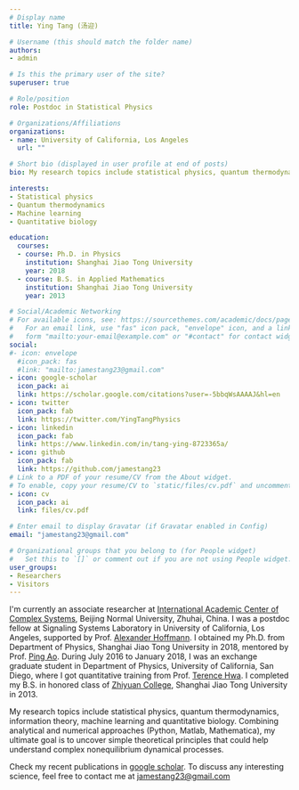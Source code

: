 ```yaml
---
# Display name
title: Ying Tang (汤迎)

# Username (this should match the folder name)
authors:
- admin

# Is this the primary user of the site?
superuser: true

# Role/position
role: Postdoc in Statistical Physics

# Organizations/Affiliations
organizations:
- name: University of California, Los Angeles
  url: ""

# Short bio (displayed in user profile at end of posts)
bio: My research topics include statistical physics, quantum thermodynamics, information theory, machine learning and quantitative biology.

interests:
- Statistical physics
- Quantum thermodynamics
- Machine learning
- Quantitative biology

education:
  courses:
  - course: Ph.D. in Physics
    institution: Shanghai Jiao Tong University
    year: 2018
  - course: B.S. in Applied Mathematics
    institution: Shanghai Jiao Tong University
    year: 2013

# Social/Academic Networking
# For available icons, see: https://sourcethemes.com/academic/docs/page-builder/#icons
#   For an email link, use "fas" icon pack, "envelope" icon, and a link in the
#   form "mailto:your-email@example.com" or "#contact" for contact widget.
social:
#- icon: envelope
  #icon_pack: fas
  #link: "mailto:jamestang23@gmail.com"
- icon: google-scholar
  icon_pack: ai
  link: https://scholar.google.com/citations?user=-5bbqWsAAAAJ&hl=en
- icon: twitter
  icon_pack: fab
  link: https://twitter.com/YingTangPhysics
- icon: linkedin
  icon_pack: fab
  link: https://www.linkedin.com/in/tang-ying-8723365a/
- icon: github
  icon_pack: fab
  link: https://github.com/jamestang23
# Link to a PDF of your resume/CV from the About widget.
# To enable, copy your resume/CV to `static/files/cv.pdf` and uncomment the lines below.
- icon: cv
  icon_pack: ai
  link: files/cv.pdf

# Enter email to display Gravatar (if Gravatar enabled in Config)
email: "jamestang23@gmail.com"

# Organizational groups that you belong to (for People widget)
#   Set this to `[]` or comment out if you are not using People widget.
user_groups:
- Researchers
- Visitors
---
```


I'm currently an associate researcher at [International Academic Center of Complex Systems](https://zkgyy.bnu.edu.cn/index.html), Beijing Normal University, Zhuhai, China. I was a postdoc fellow at Signaling Systems Laboratory in University of California, Los Angeles, supported by Prof. [Alexander Hoffmann](https://www.signalingsystems.ucla.edu/). I obtained my Ph.D. from Department of Physics, Shanghai Jiao Tong University in 2018, mentored by Prof. [Ping Ao](http://systemsbiology.sjtu.edu.cn/). During July 2016 to January 2018, I was an exchange graduate student in Department of Physics, University of California, San Diego, where I got quantitative training from Prof. [Terence Hwa](https://matisse.ucsd.edu/). I completed my B.S. in honored class of [Zhiyuan College](https://zhiyuan.sjtu.edu.cn/), Shanghai Jiao Tong University in 2013.

My research topics include statistical physics, quantum thermodynamics, information theory, machine learning and quantitative biology. Combining analytical and numerical approaches (Python, Matlab, Mathematica), my ultimate goal is to uncover simple theoretical principles that could help understand complex nonequilibrium dynamical processes.

Check my recent publications in [google scholar](https://scholar.google.com/citations?user=-5bbqWsAAAAJ&hl=en).
To discuss any interesting science, feel free to contact me at jamestang23@gmail.com
